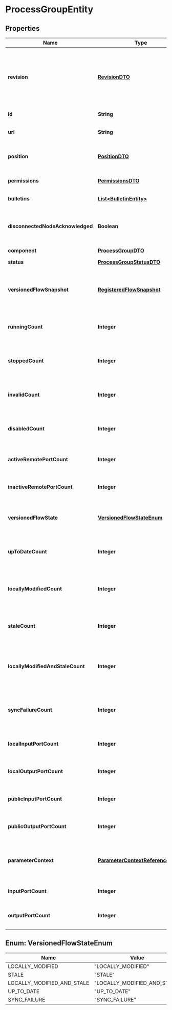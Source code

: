 
# ProcessGroupEntity

## Properties
Name | Type | Description | Notes
------------ | ------------- | ------------- | -------------
**revision** | [**RevisionDTO**](RevisionDTO.md) | The revision for this request/response. The revision is required for any mutable flow requests and is included in all responses. |  [optional]
**id** | **String** | The id of the component. |  [optional]
**uri** | **String** | The URI for futures requests to the component. |  [optional]
**position** | [**PositionDTO**](PositionDTO.md) | The position of this component in the UI if applicable. |  [optional]
**permissions** | [**PermissionsDTO**](PermissionsDTO.md) | The permissions for this component. |  [optional]
**bulletins** | [**List&lt;BulletinEntity&gt;**](BulletinEntity.md) | The bulletins for this component. |  [optional]
**disconnectedNodeAcknowledged** | **Boolean** | Acknowledges that this node is disconnected to allow for mutable requests to proceed. |  [optional]
**component** | [**ProcessGroupDTO**](ProcessGroupDTO.md) |  |  [optional]
**status** | [**ProcessGroupStatusDTO**](ProcessGroupStatusDTO.md) | The status of the process group. |  [optional]
**versionedFlowSnapshot** | [**RegisteredFlowSnapshot**](RegisteredFlowSnapshot.md) | Returns the Versioned Flow that describes the contents of the Versioned Flow to be imported |  [optional]
**runningCount** | **Integer** | The number of running components in this process group. |  [optional]
**stoppedCount** | **Integer** | The number of stopped components in the process group. |  [optional]
**invalidCount** | **Integer** | The number of invalid components in the process group. |  [optional]
**disabledCount** | **Integer** | The number of disabled components in the process group. |  [optional]
**activeRemotePortCount** | **Integer** | The number of active remote ports in the process group. |  [optional]
**inactiveRemotePortCount** | **Integer** | The number of inactive remote ports in the process group. |  [optional]
**versionedFlowState** | [**VersionedFlowStateEnum**](#VersionedFlowStateEnum) | The current state of the Process Group, as it relates to the Versioned Flow |  [optional]
**upToDateCount** | **Integer** | The number of up to date versioned process groups in the process group. |  [optional]
**locallyModifiedCount** | **Integer** | The number of locally modified versioned process groups in the process group. |  [optional]
**staleCount** | **Integer** | The number of stale versioned process groups in the process group. |  [optional]
**locallyModifiedAndStaleCount** | **Integer** | The number of locally modified and stale versioned process groups in the process group. |  [optional]
**syncFailureCount** | **Integer** | The number of versioned process groups in the process group that are unable to sync to a registry. |  [optional]
**localInputPortCount** | **Integer** | The number of local input ports in the process group. |  [optional]
**localOutputPortCount** | **Integer** | The number of local output ports in the process group. |  [optional]
**publicInputPortCount** | **Integer** | The number of public input ports in the process group. |  [optional]
**publicOutputPortCount** | **Integer** | The number of public output ports in the process group. |  [optional]
**parameterContext** | [**ParameterContextReferenceEntity**](ParameterContextReferenceEntity.md) | The Parameter Context, or null if no Parameter Context has been bound to the Process Group |  [optional]
**inputPortCount** | **Integer** | The number of input ports in the process group. |  [optional]
**outputPortCount** | **Integer** | The number of output ports in the process group. |  [optional]


<a name="VersionedFlowStateEnum"></a>
## Enum: VersionedFlowStateEnum
Name | Value
---- | -----
LOCALLY_MODIFIED | &quot;LOCALLY_MODIFIED&quot;
STALE | &quot;STALE&quot;
LOCALLY_MODIFIED_AND_STALE | &quot;LOCALLY_MODIFIED_AND_STALE&quot;
UP_TO_DATE | &quot;UP_TO_DATE&quot;
SYNC_FAILURE | &quot;SYNC_FAILURE&quot;




